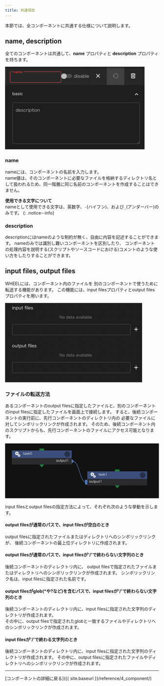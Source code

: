 ```yaml
---
title: 共通項目
---
```

本節では、全コンポーネントに共通する仕様について説明します。

## name, description
全てのコンポーネントは共通して、__name__ プロパティと __description__ プロパティを持ちます。

![img](./img/name_description.png "name_and_description")

### name
nameには、コンポーネントの名前を入力します。  
name値は、そのコンポーネントに必要なファイルを格納するディレクトリ名として扱われるため、同一階層に同じ名前のコンポーネントを作成することはできません。

__使用できる文字について__  
nameとして使用できる文字は、英数字、`-`(ハイフン)、および`_`(アンダーバー)のみです。
{: .notice--info}

### description
descriptionにはnameのような制約が無く、自由に内容を記述することができます。
nameのみでは識別し難いコンポーネントを区別したり、
コンポーネントの処理内容を説明する(スクリプトやソースコードにおける)コメントのような使い方をしたりすることができます。


## input files, output files
WHEELには、コンポーネント内のファイルを 
 別のコンポーネントで使うために転送する機能があります。
この機能には、input filesプロパティとoutput filesプロパティを用います。

![img](./img/input_output_files.png "inputFiles_outputFiles")

### ファイルの転送方法
あるコンポーネントのoutput filesに指定したファイルと、別のコンポーネントのinput filesに指定したファイルを画面上で接続します。
すると、後続コンポーネントの実行前に、先行コンポーネントのディレクトリ内の
必要なファイルに対してシンボリックリンクが作成されます。
そのため、後続コンポーネント内のスクリプトからも、先行コンポーネントのファイルにアクセス可能となります。

![img](./img/input_output_connect.png "connected input and output file")

input filesとoutput filesの指定方法によって、それぞれ次のような挙動を示します。

<!-- #### input filesが空白で、output filesに通常のパスが指定されたとき -->
#### output filesが通常のパスで、input filesが空白のとき
output filesに指定されたファイルまたはディレクトリへのシンボリックリンクが、
後続コンポーネントの最上位ディレクトリに作成されます。

<!-- #### input filesが'/'で終わらない文字列で、output filesに通常のパスが指定されたとき -->
#### output filesが通常のパスで、input filesが'/'で終わらない文字列のとき
後続コンポーネントのディレクトリ内に、
output filesで指定されたファイルまたはディレクトリへのシンボリックリンクが作成されます。
シンボリックリンク名は、input filesに指定された名前です。

<!--#### inputFileが'/'で終わらない文字列で、outputFileに指定されたパスがglob(\*や\?など)を含む時-->
#### output filesがglob(\*や\?など)を含むパスで、input filesが'/'で終わらない文字列のとき
後続コンポーネントのディレクトリ内に、input filesに指定された文字列のディレクトリが作成されます。  
その中に、output filesで指定されたglobと一致するファイルやディレクトリへのシンボリックリンクが作成されます。

<!--### inputFileに'/'で終わる文字列が指定された時-->
#### input filesが'/'で終わる文字列のとき
後続コンポーネントのディレクトリ内に、input filesに指定された文字列のディレクトリが作成されます。
その中に、output filesに指定されたファイルやディレクトリへのシンボリックリンクが作成されます。

--------
[コンポーネントの詳細に戻る]({{ site.baseurl }}/reference/4_component/)
